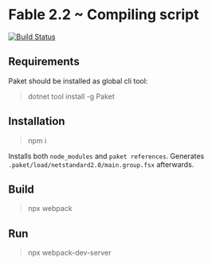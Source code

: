 # Fable 2.2 ~ Compiling script 

[![Build Status](https://travis-ci.org/nojaf/fable-fsx-sample.svg?branch=master)](https://travis-ci.org/nojaf/fable-fsx-sample)

## Requirements

Paket should be installed as global cli tool:

> dotnet tool install -g Paket

## Installation

> npm i

Installs both `node_modules` and `paket references`.
Generates `.paket/load/netstandard2.0/main.group.fsx` afterwards.

## Build

> npx webpack

## Run

> npx webpack-dev-server